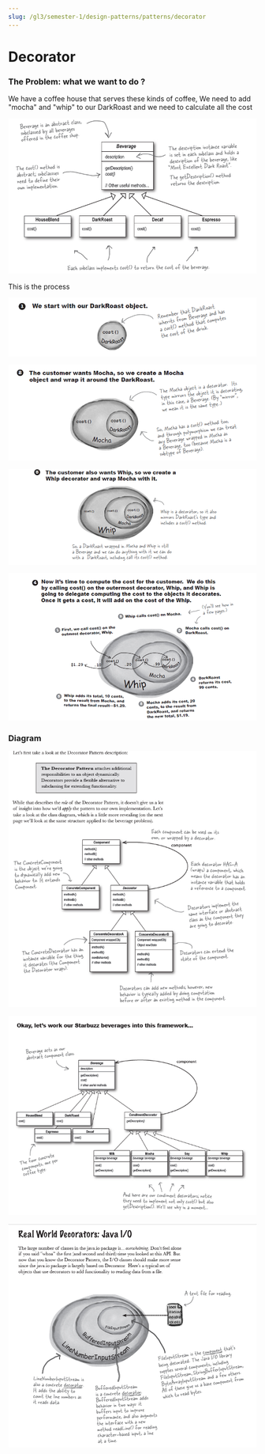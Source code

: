 ```yaml
---
slug: /gl3/semester-1/design-patterns/patterns/decorator
---
```


# Decorator

### The Problem: what we want to do ?

We have a coffee house that serves these kinds of coffee, We need to add "mocha" and "whip" to our DarkRoast and we need to calculate all the cost

![Decorator%20e81357319ae34697a45c211b34d3426e/Untitled.png](Decorator%20e81357319ae34697a45c211b34d3426e/Untitled.png)

This is the process

![Decorator%20e81357319ae34697a45c211b34d3426e/Untitled%201.png](Decorator%20e81357319ae34697a45c211b34d3426e/Untitled%201.png)

![Decorator%20e81357319ae34697a45c211b34d3426e/Untitled%202.png](Decorator%20e81357319ae34697a45c211b34d3426e/Untitled%202.png)

![Decorator%20e81357319ae34697a45c211b34d3426e/Untitled%203.png](Decorator%20e81357319ae34697a45c211b34d3426e/Untitled%203.png)

![Decorator%20e81357319ae34697a45c211b34d3426e/Untitled%204.png](Decorator%20e81357319ae34697a45c211b34d3426e/Untitled%204.png)

### Diagram

![Decorator%20e81357319ae34697a45c211b34d3426e/Untitled%205.png](Decorator%20e81357319ae34697a45c211b34d3426e/Untitled%205.png)

![Decorator%20e81357319ae34697a45c211b34d3426e/Untitled%206.png](Decorator%20e81357319ae34697a45c211b34d3426e/Untitled%206.png)

![Decorator%20e81357319ae34697a45c211b34d3426e/Untitled%207.png](Decorator%20e81357319ae34697a45c211b34d3426e/Untitled%207.png)
